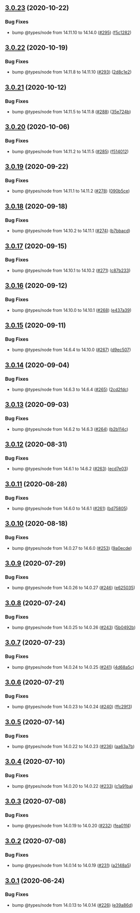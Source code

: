 ## [3.0.23](https://github.com/thenativeweb/nodeenv/compare/3.0.22...3.0.23) (2020-10-22)


### Bug Fixes

* bump @types/node from 14.11.10 to 14.14.0 ([#295](https://github.com/thenativeweb/nodeenv/issues/295)) ([f5c1282](https://github.com/thenativeweb/nodeenv/commit/f5c1282c5eefb445cbd6e27e8d19d9d22d2f606a))

## [3.0.22](https://github.com/thenativeweb/nodeenv/compare/3.0.21...3.0.22) (2020-10-19)


### Bug Fixes

* bump @types/node from 14.11.8 to 14.11.10 ([#293](https://github.com/thenativeweb/nodeenv/issues/293)) ([2d8c1e2](https://github.com/thenativeweb/nodeenv/commit/2d8c1e2ec89a591d41eec17cb4f22aedb725ad06))

## [3.0.21](https://github.com/thenativeweb/nodeenv/compare/3.0.20...3.0.21) (2020-10-12)


### Bug Fixes

* bump @types/node from 14.11.5 to 14.11.8 ([#288](https://github.com/thenativeweb/nodeenv/issues/288)) ([35e724b](https://github.com/thenativeweb/nodeenv/commit/35e724b54d87a4e2306c4d8dfc9c81e3dc2187cd))

## [3.0.20](https://github.com/thenativeweb/nodeenv/compare/3.0.19...3.0.20) (2020-10-06)


### Bug Fixes

* bump @types/node from 14.11.2 to 14.11.5 ([#285](https://github.com/thenativeweb/nodeenv/issues/285)) ([f514012](https://github.com/thenativeweb/nodeenv/commit/f514012eb5442148e3d2b96d92bbb2492df58847))

## [3.0.19](https://github.com/thenativeweb/nodeenv/compare/3.0.18...3.0.19) (2020-09-22)


### Bug Fixes

* bump @types/node from 14.11.1 to 14.11.2 ([#278](https://github.com/thenativeweb/nodeenv/issues/278)) ([090b5ce](https://github.com/thenativeweb/nodeenv/commit/090b5ce658ffa839493635142cd963cfe15987f4))

## [3.0.18](https://github.com/thenativeweb/nodeenv/compare/3.0.17...3.0.18) (2020-09-18)


### Bug Fixes

* bump @types/node from 14.10.2 to 14.11.1 ([#274](https://github.com/thenativeweb/nodeenv/issues/274)) ([b7bbacd](https://github.com/thenativeweb/nodeenv/commit/b7bbacdf0545c8d22152c28868da6e80223f6539))

## [3.0.17](https://github.com/thenativeweb/nodeenv/compare/3.0.16...3.0.17) (2020-09-15)


### Bug Fixes

* bump @types/node from 14.10.1 to 14.10.2 ([#271](https://github.com/thenativeweb/nodeenv/issues/271)) ([c87b233](https://github.com/thenativeweb/nodeenv/commit/c87b2334f3a446138168d66c9f1b100f34b07330))

## [3.0.16](https://github.com/thenativeweb/nodeenv/compare/3.0.15...3.0.16) (2020-09-12)


### Bug Fixes

* bump @types/node from 14.10.0 to 14.10.1 ([#268](https://github.com/thenativeweb/nodeenv/issues/268)) ([e437a39](https://github.com/thenativeweb/nodeenv/commit/e437a39fcdc1913d3a8e8df3067fe0645b4d57cc))

## [3.0.15](https://github.com/thenativeweb/nodeenv/compare/3.0.14...3.0.15) (2020-09-11)


### Bug Fixes

* bump @types/node from 14.6.4 to 14.10.0 ([#267](https://github.com/thenativeweb/nodeenv/issues/267)) ([d9ec507](https://github.com/thenativeweb/nodeenv/commit/d9ec5071c96b177d2d26330469ba474ef865eb7a))

## [3.0.14](https://github.com/thenativeweb/nodeenv/compare/3.0.13...3.0.14) (2020-09-04)


### Bug Fixes

* bump @types/node from 14.6.3 to 14.6.4 ([#265](https://github.com/thenativeweb/nodeenv/issues/265)) ([2cd2fdc](https://github.com/thenativeweb/nodeenv/commit/2cd2fdc2d3d9ba132fd028cb72148eb15eb3e173))

## [3.0.13](https://github.com/thenativeweb/nodeenv/compare/3.0.12...3.0.13) (2020-09-03)


### Bug Fixes

* bump @types/node from 14.6.2 to 14.6.3 ([#264](https://github.com/thenativeweb/nodeenv/issues/264)) ([b2b114c](https://github.com/thenativeweb/nodeenv/commit/b2b114cff41fb81a4c99e5278047eee5371deefa))

## [3.0.12](https://github.com/thenativeweb/nodeenv/compare/3.0.11...3.0.12) (2020-08-31)


### Bug Fixes

* bump @types/node from 14.6.1 to 14.6.2 ([#263](https://github.com/thenativeweb/nodeenv/issues/263)) ([ecd7e03](https://github.com/thenativeweb/nodeenv/commit/ecd7e039d48c90b645179ec11cc14e3f0416fff6))

## [3.0.11](https://github.com/thenativeweb/nodeenv/compare/3.0.10...3.0.11) (2020-08-28)


### Bug Fixes

* bump @types/node from 14.6.0 to 14.6.1 ([#261](https://github.com/thenativeweb/nodeenv/issues/261)) ([bd75805](https://github.com/thenativeweb/nodeenv/commit/bd758058ac73b23ef867d65b775ca93fabc5f931))

## [3.0.10](https://github.com/thenativeweb/nodeenv/compare/3.0.9...3.0.10) (2020-08-18)


### Bug Fixes

* bump @types/node from 14.0.27 to 14.6.0 ([#253](https://github.com/thenativeweb/nodeenv/issues/253)) ([9a0ecde](https://github.com/thenativeweb/nodeenv/commit/9a0ecde407044d978fbab7db3f4b5cee04711bb0))

## [3.0.9](https://github.com/thenativeweb/nodeenv/compare/3.0.8...3.0.9) (2020-07-29)


### Bug Fixes

* bump @types/node from 14.0.26 to 14.0.27 ([#246](https://github.com/thenativeweb/nodeenv/issues/246)) ([e625035](https://github.com/thenativeweb/nodeenv/commit/e6250352bc351ac2ae381872bf11e0bc4f2f04e6))

## [3.0.8](https://github.com/thenativeweb/nodeenv/compare/3.0.7...3.0.8) (2020-07-24)


### Bug Fixes

* bump @types/node from 14.0.25 to 14.0.26 ([#243](https://github.com/thenativeweb/nodeenv/issues/243)) ([5b0492b](https://github.com/thenativeweb/nodeenv/commit/5b0492bc0afc781bb80108ee823ca619fe23a67a))

## [3.0.7](https://github.com/thenativeweb/nodeenv/compare/3.0.6...3.0.7) (2020-07-23)


### Bug Fixes

* bump @types/node from 14.0.24 to 14.0.25 ([#241](https://github.com/thenativeweb/nodeenv/issues/241)) ([4d68a5c](https://github.com/thenativeweb/nodeenv/commit/4d68a5c2163f940e72c3645bc45d01b10cb9e916))

## [3.0.6](https://github.com/thenativeweb/nodeenv/compare/3.0.5...3.0.6) (2020-07-21)


### Bug Fixes

* bump @types/node from 14.0.23 to 14.0.24 ([#240](https://github.com/thenativeweb/nodeenv/issues/240)) ([ffc29f3](https://github.com/thenativeweb/nodeenv/commit/ffc29f3da0fddd4ea467f253e86cd99e3f4ba877))

## [3.0.5](https://github.com/thenativeweb/nodeenv/compare/3.0.4...3.0.5) (2020-07-14)


### Bug Fixes

* bump @types/node from 14.0.22 to 14.0.23 ([#236](https://github.com/thenativeweb/nodeenv/issues/236)) ([aa63a7b](https://github.com/thenativeweb/nodeenv/commit/aa63a7b60f2c3cb05b72335ff7fb30dd69f60865))

## [3.0.4](https://github.com/thenativeweb/nodeenv/compare/3.0.3...3.0.4) (2020-07-10)


### Bug Fixes

* bump @types/node from 14.0.20 to 14.0.22 ([#233](https://github.com/thenativeweb/nodeenv/issues/233)) ([c1a91ba](https://github.com/thenativeweb/nodeenv/commit/c1a91ba65b34f90c62ad756dd2678eb517762b62))

## [3.0.3](https://github.com/thenativeweb/nodeenv/compare/3.0.2...3.0.3) (2020-07-08)


### Bug Fixes

* bump @types/node from 14.0.19 to 14.0.20 ([#232](https://github.com/thenativeweb/nodeenv/issues/232)) ([fea01f4](https://github.com/thenativeweb/nodeenv/commit/fea01f4410aa5e8c3260f7e563f4fc9d880d3d62))

## [3.0.2](https://github.com/thenativeweb/nodeenv/compare/3.0.1...3.0.2) (2020-07-08)


### Bug Fixes

* bump @types/node from 14.0.14 to 14.0.19 ([#231](https://github.com/thenativeweb/nodeenv/issues/231)) ([a2148a5](https://github.com/thenativeweb/nodeenv/commit/a2148a5e42d9fbee5f6c8576712ce3c172ddf98a))

## [3.0.1](https://github.com/thenativeweb/nodeenv/compare/3.0.0...3.0.1) (2020-06-24)


### Bug Fixes

* bump @types/node from 14.0.13 to 14.0.14 ([#226](https://github.com/thenativeweb/nodeenv/issues/226)) ([e39a86d](https://github.com/thenativeweb/nodeenv/commit/e39a86d9e9911d09a2377b1cf4e682057e218cd1))
